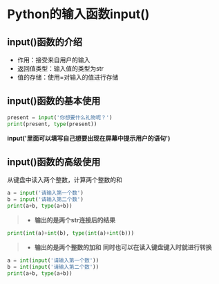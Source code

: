 # Python的输入函数input()
## input()函数的介绍
 - 作用：接受来自用户的输入
 - 返回值类型：输入值的类型为str
 - 值的存储：使用=对输入的值进行存储
## input()函数的基本使用
```Python
present = input('你想要什么礼物呢？')
print(present, type(present))
```
 **input('里面可以填写自己想要出现在屏幕中提示用户的语句')**

## input()函数的高级使用
从键盘中读入两个整数，计算两个整数的和
```Python
a = input('请输入第一个数')
b = input('请输入第二个数')
print(a+b, type(a+b))
```
>- **输出的是两个str连接后的结果**
```Python
print(int(a)+int(b), type(int(a)+int(b)))
```
>- **输出的是两个整数的加和**
**同时也可以在读入键盘键入时就进行转换**
```Python
a = int(input('请输入第一个数'))
b = int(input('请输入第二个数'))
print(a+b, type(a+b))
```
